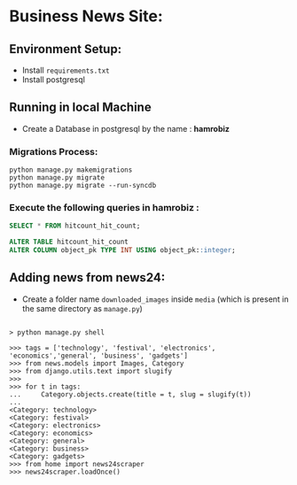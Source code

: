 # Business News Site:

## Environment Setup:

- Install `requirements.txt`
- Install postgresql

## Running in local Machine

- Create a Database in postgresql by the name : **hamrobiz**

### Migrations Process:

```console
python manage.py makemigrations
python manage.py migrate
python manage.py migrate --run-syncdb
```

### Execute the following queries in hamrobiz :

```sql
SELECT * FROM hitcount_hit_count;

ALTER TABLE hitcount_hit_count
ALTER COLUMN object_pk TYPE INT USING object_pk::integer;
```

## Adding news from news24:

- Create a folder name `downloaded_images` inside `media` (which is present in the same directory as `manage.py`)

```console

> python manage.py shell

>>> tags = ['technology', 'festival', 'electronics', 'economics','general', 'business', 'gadgets']
>>> from news.models import Images, Category
>>> from django.utils.text import slugify
>>>
>>> for t in tags:
...     Category.objects.create(title = t, slug = slugify(t))
...
<Category: technology>
<Category: festival>
<Category: electronics>
<Category: economics>
<Category: general>
<Category: business>
<Category: gadgets>
>>> from home import news24scraper
>>> news24scraper.loadOnce()
```
